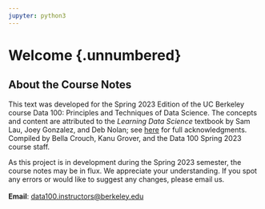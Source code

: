 ```yaml
---
jupyter: python3
---
```


# Welcome {.unnumbered}

## About the Course Notes

This text was developed for the Spring 2023 Edition of the UC Berkeley course Data 100: Principles and Techniques of Data Science. The concepts and content are attributed to the _Learning Data Science_ textbook by Sam Lau, Joey Gonzalez, and Deb Nolan; see [here](https://ds100.org/sp23/acks/) for full acknowledgments. Compiled by Bella Crouch, Kanu Grover, and the Data 100 Spring 2023 course staff.

As this project is in development during the Spring 2023 semester, the course notes may be in flux. We appreciate your understanding. If you spot any errors or would like to suggest any changes, please email us. <br /> <br /> **Email**: data100.instructors@berkeley.edu

